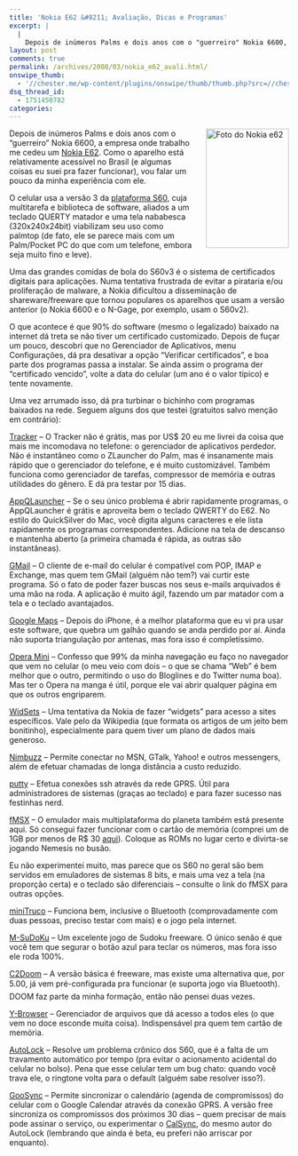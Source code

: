 ```yaml
---
title: 'Nokia E62 &#8211; Avaliação, Dicas e Programas'
excerpt: |
  |
    Depois de inúmeros Palms e dois anos com o "guerreiro" Nokia 6600, a empresa onde trabalho me cedeu um Nokia E62. Como o aparelho está relativamente acessível no Brasil (e algumas coisas eu suei pra fazer funcionar), vou falar um...
layout: post
comments: true
permalink: /archives/2008/03/nokia_e62_avali.html/
onswipe_thumb:
  - '//chester.me/wp-content/plugins/onswipe/thumb/thumb.php?src=//chester.me/archives/img/e62.jpg&amp;w=600&amp;h=800&amp;zc=1&amp;q=75&amp;f=0'
dsq_thread_id:
  - 1751450782
categories:
---
```

<span class="mt-enclosure mt-enclosure-image"><img title="Foto do Nokia e62" src="//chester.me/archives/img/e62.jpg" width="149" height="215" class="mt-image-right" style="float: right; margin: 0 0 20px 20px;" /></span>Depois de inúmeros Palms e dois anos com o &#8220;guerreiro&#8221; Nokia 6600, a empresa onde trabalho me cedeu um [Nokia E62][1]. Como o aparelho está relativamente acessível no Brasil (e algumas coisas eu suei pra fazer funcionar), vou falar um pouco da minha experiência com ele.

O celular usa a versão 3 da [plataforma S60][2], cuja multitarefa e biblioteca de software, aliados a um teclado QUERTY matador e uma tela nababesca (320x240x24bit) viabilizam seu uso como palmtop (de fato, ele se parece mais com um Palm/Pocket PC do que com um telefone, embora seja muito fino e leve).

Uma das grandes comidas de bola do S60v3 é o sistema de certificados digitais para aplicações. Numa tentativa frustrada de evitar a pirataria e/ou proliferação de malware, a Nokia dificultou a disseminação de shareware/freeware que tornou populares os aparelhos que usam a versão anterior (o Nokia 6600 e o N-Gage, por exemplo, usam o S60v2).

O que acontece é que 90% do software (mesmo o legalizado) baixado na internet dá treta se não tiver um certificado customizado. Depois de fuçar um pouco, descobri que no Gerenciador de Aplicativos, menu Configurações, dá pra desativar a opção &#8220;Verificar certificados&#8221;, e boa parte dos programas passa a instalar. Se ainda assim o programa der &#8220;certificado vencido&#8221;, volte a data do celular (um ano é o valor típico) e tente novamente.

Uma vez arrumado isso, dá pra turbinar o bichinho com programas baixados na rede. Seguem alguns dos que testei (gratuitos salvo menção em contrário):

[Tracker][3] &#8211; O Tracker não é grátis, mas por US$ 20 eu me livrei da coisa que mais me incomodava no telefone: o gerenciador de aplicativos perdedor. Não é instantâneo como o ZLauncher do Palm, mas é insanamente mais rápido que o gerenciador do telefone, e é muito customizável. Também funciona como gerenciador de tarefas, compressor de memória e outras utilidades do gênero. E dá pra testar por 15 dias.

[AppQLauncher][4] &#8211; Se o seu único problema é abrir rapidamente programas, o AppQLauncher é grátis e aproveita bem o teclado QWERTY do E62. No estilo do QuickSilver do Mac, você digita alguns caracteres e ele lista rapidamente os programas correspondentes. Adicione na tela de descanso e mantenha aberto (a primeira chamada é rápida, as outras são instantâneas).

[GMail][5] &#8211; O cliente de e-mail do celular é compatível com POP, IMAP e Exchange, mas quem tem GMail (alguém não tem?) vai curtir este programa. Só o fato de poder fazer buscas nos seus e-mails arquivados é uma mão na roda. A aplicação é muito ágil, fazendo um par matador com a tela e o teclado avantajados.

[Google Maps][6] &#8211; Depois do iPhone, é a melhor plataforma que eu vi pra usar este software, que quebra um galhão quando se anda perdido por aí. Ainda não suporta triangulação por antenas, mas fora isso é completíssimo.

[Opera Mini][7] &#8211; Confesso que 99% da minha navegação eu faço no navegador que vem no celular (o meu veio com dois &#8211; o que se chama &#8220;Web&#8221; é bem melhor que o outro, permitindo o uso do Bloglines e do Twitter numa boa). Mas ter o Opera na manga é útil, porque ele vai abrir qualquer página em que os outros engriparem.

[WidSets][8] &#8211; Uma tentativa da Nokia de fazer &#8220;widgets&#8221; para acesso a sites específicos. Vale pelo da Wikipedia (que formata os artigos de um jeito bem bonitinho), especialmente para quem tiver um plano de dados mais generoso.

[Nimbuzz][9] &#8211; Permite conectar no MSN, GTalk, Yahoo! e outros messengers, além de efetuar chamadas de longa distância a custo reduzido.

[putty][10] &#8211; Efetua conexões ssh através da rede GPRS. Útil para administradores de sistemas (graças ao teclado) e para fazer sucesso nas festinhas nerd.

[fMSX][11] &#8211; O emulador mais multiplataforma do planeta também está presente aqui. Só consegui fazer funcionar com o cartão de memória (comprei um de 1GB por menos de R$ 30 [aqui][12]). Coloque as ROMs no lugar certo e divirta-se jogando Nemesis no busão.

Eu não experimentei muito, mas parece que os S60 no geral são bem servidos em emuladores de sistemas 8 bits, e mais uma vez a tela (na proporção certa) e o teclado são diferenciais &#8211; consulte o link do fMSX para outras opções.

[miniTruco][13] &#8211; Funciona bem, inclusive o Bluetooth (comprovadamente com duas pessoas, preciso testar com mais) e o jogo pela internet.

[M-SuDoKu][14] &#8211; Um excelente jogo de Sudoku freeware. O único senão é que você tem que segurar o botão azul para teclar os números, mas fora isso ele roda 100%.

[C2Doom][15] &#8211; A versão básica é freeware, mas existe uma alternativa que, por 5.00, já vem pré-configurada pra funcionar (e suporta jogo via Bluetooth). DOOM faz parte da minha formação, então não pensei duas vezes.

[Y-Browser][16] &#8211; Gerenciador de arquivos que dá acesso a todos eles (o que vem no doce esconde muita coisa). Indispensável pra quem tem cartão de memória.

[AutoLock][17] &#8211; Resolve um problema crônico dos S60, que é a falta de um travamento automático por tempo (pra evitar o acionamento acidental do celular no bolso). Pena que esse celular tem um bug chato: quando você trava ele, o ringtone volta para o default (alguém sabe resolver isso?).

[GooSync][18] &#8211; Permite sincronizar o calendário (agenda de compromissos) do celular com o Google Calendar através da conexão GPRS. A versão free sincroniza os compromissos dos próximos 30 dias &#8211; quem precisar de mais pode assinar o serviço, ou experimentar o [CalSync][19], do mesmo autor do AutoLock (lembrando que ainda é beta, eu preferi não arriscar por enquanto).

 [1]: http://www.nokia.com.br/A4523372
 [2]: http://en.wikipedia.org/wiki/S60_platform
 [3]: http://www.smartphoneware.com/tracker-for-s60-3rd-edition-product.php
 [4]: http://tinyhack.com/freewarelist/s603rd/2007/09/06/appqlaunch/
 [5]: http://www.google.com/mobile/mail/index.html
 [6]: http://www.google.com/gmm/index.html
 [7]: http://www.operamini.com/
 [8]: https://www.widsets.com/
 [9]: http://www.nimbuzz.com/
 [10]: http://s2putty.sourceforge.net/
 [11]: http://fms.komkon.org/EmuSymbian/#fMSX
 [12]: http://loja.tray.com.br/loja/produto.php?loja=78945&#038;IdDep=&#038;IdProd=1103
 [13]: //chester.me/minitruco
 [14]: http://phonphun.altervista.org/eng/sudoku.php
 [15]: http://koti.mbnet.fi/mertama/index_new.html
 [16]: http://www.drjukka.com/YBrowser.html
 [17]: http://s60addons.com/
 [18]: http://www.goosync.com/
 [19]: http://s60addons.com/calsync/
